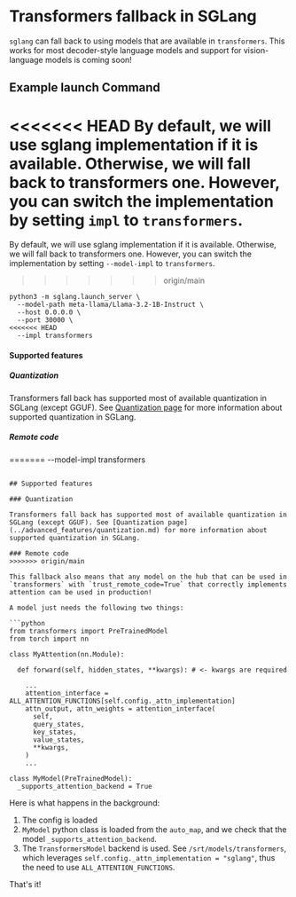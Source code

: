 # Transformers fallback in SGLang

`sglang` can fall back to using models that are available in `transformers`. This works for most decoder-style language models and support for vision-language models is coming soon!

## Example launch Command

<<<<<<< HEAD
By default, we will use sglang implementation if it is available. Otherwise, we will fall back to transformers one. However, you can switch the implementation by setting `impl` to `transformers`.
=======
By default, we will use sglang implementation if it is available. Otherwise, we will fall back to transformers one. However, you can switch the implementation by setting `--model-impl` to `transformers`.
>>>>>>> origin/main

```shell
python3 -m sglang.launch_server \
  --model-path meta-llama/Llama-3.2-1B-Instruct \
  --host 0.0.0.0 \
  --port 30000 \
<<<<<<< HEAD
  --impl transformers
```

#### Supported features

##### Quantization

Transformers fall back has supported most of available quantization in SGLang (except GGUF). See [Quantization page](https://docs.sglang.ai/backend/quantization.html) for more information about supported quantization in SGLang.

##### Remote code
=======
  --model-impl transformers
```

## Supported features

### Quantization

Transformers fall back has supported most of available quantization in SGLang (except GGUF). See [Quantization page](../advanced_features/quantization.md) for more information about supported quantization in SGLang.

### Remote code
>>>>>>> origin/main

This fallback also means that any model on the hub that can be used in `transformers` with `trust_remote_code=True` that correctly implements attention can be used in production!

A model just needs the following two things:

```python
from transformers import PreTrainedModel
from torch import nn

class MyAttention(nn.Module):

  def forward(self, hidden_states, **kwargs): # <- kwargs are required

    ...
    attention_interface = ALL_ATTENTION_FUNCTIONS[self.config._attn_implementation]
    attn_output, attn_weights = attention_interface(
      self,
      query_states,
      key_states,
      value_states,
      **kwargs,
    )
    ...

class MyModel(PreTrainedModel):
  _supports_attention_backend = True
```

Here is what happens in the background:

1. The config is loaded
2. `MyModel` python class is loaded from the `auto_map`, and we check that the model `_supports_attention_backend`.
3. The `TransformersModel` backend is used. See `/srt/models/transformers`, which leverages `self.config._attn_implementation = "sglang"`, thus the need to use `ALL_ATTENTION_FUNCTIONS`.

That's it!
